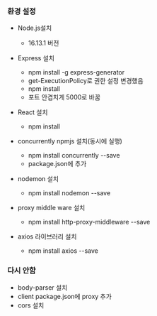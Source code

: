 ### 환경 설정

- Node.js설치
    - 16.13.1 버전
- Express 설치
    - npm install -g express-generator
    + get-ExecutionPolicy로 권한 설정 변경했음
    - npm install
    - 포트 안겹치게 5000로 바꿈
- React 설치
    - npm install
- concurrently npmjs 설치(동시에 실행)
    - npm install concurrently --save
    - package.json에 추가

- nodemon 설치
    - npm install nodemon --save

- proxy middle ware 설치
    - npm install http-proxy-middleware --save

- axios 라이브러리 설치
    - npm install axios --save





### 다시 안함

- body-parser 설치
- client package.json에 proxy 추가
- cors 설치